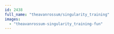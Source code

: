 ```yaml
---
id: 2438
full_name: "theavanrossum/singularity_training"
images: 
  - "theavanrossum-singularity_training-fun"
---
```

